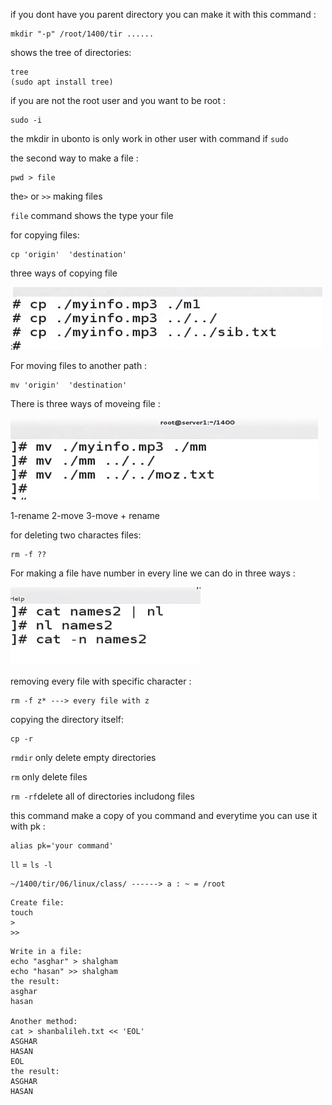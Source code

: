 if you dont have you parent directory you can make it with this command :

```
mkdir "-p" /root/1400/tir ......
```

shows the tree of directories:

```
tree
(sudo apt install tree)
```

if you are not the root user and you want to be root :

```
sudo -i
```

the mkdir in ubonto is only work in other user with command if `sudo`

the second way to make a file :

```
pwd > file
```

the`>` or `>>` making files

`file` command shows the type your file

for copying files:

```
cp 'origin'  'destination'
```

three ways of copying file

:![alt text](assets/image.png)

For moving files to another path :

```
mv 'origin'  'destination'
```

There is three ways of moveing file :

![alt text](assets/image-1.png)

1-rename
2-move
3-move + rename

for deleting two charactes files:

```
rm -f ??
```

For making a file have number in every line we can do in three ways :

![alt text](assets/image-2.png)

removing every file with specific character :

```
rm -f z* ---> every file with z
```

copying the directory itself:

```
cp -r
```

`rmdir` only delete empty directories

`rm` only delete files

`rm -rf`delete all of directories includong files

this command make a copy of you command and everytime you can use it with pk :

```
alias pk='your command'
```

`ll` = `ls -l`

```
~/1400/tir/06/linux/class/ ------> a : ~ = /root
```

```
Create file:
touch
>
>>
```

```
Write in a file:
echo "asghar" > shalgham
echo "hasan" >> shalgham
the result:
asghar
hasan

Another method:
cat > shanbalileh.txt << 'EOL'
ASGHAR
HASAN
EOL
the result:
ASGHAR
HASAN
```
‍‍
